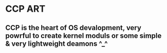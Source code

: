 #				CCP ART

## CCP is the heart of OS devalopment, very powrful to create kernel moduls or some simple & very lightweight deamons ^_^